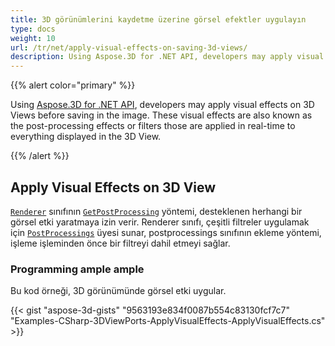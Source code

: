 ```yaml
---
title: 3D görünümlerini kaydetme üzerine görsel efektler uygulayın
type: docs
weight: 10
url: /tr/net/apply-visual-effects-on-saving-3d-views/
description: Using Aspose.3D for .NET API, developers may apply visual effects on 3D Views before saving in the image. These visual effects are also known as the post-processing effects or filters those are applied in real-time to everything displayed in the 3D View.
---
```

{{% alert color="primary" %}}

Using [Aspose.3D for .NET API](https://products.aspose.com/3d/net/), developers may apply visual effects on 3D Views before saving in the image. These visual effects are also known as the post-processing effects or filters those are applied in real-time to everything displayed in the 3D View.

{{% /alert %}}
##  **Apply Visual Effects on 3D View**
[`Renderer`](https://reference.aspose.com/3d/net/aspose.threed.render/renderer) sınıfının [`GetPostProcessing`](https://reference.aspose.com/3d/net/aspose.threed.render/renderer/methods/getpostprocessing) yöntemi, desteklenen herhangi bir görsel etki yaratmaya izin verir. Renderer sınıfı, çeşitli filtreler uygulamak için [`PostProcessings`](https://reference.aspose.com/3d/net/aspose.threed.render/renderer/properties/postprocessings) üyesi sunar, postprocessings sınıfının ekleme yöntemi, işleme işleminden önce bir filtreyi dahil etmeyi sağlar.
###  **Programming ample ample**
Bu kod örneği, 3D görünümünde görsel etki uygular.

{{< gist "aspose-3d-gists" "9563193e834f0087b554c83130fcf7c7" "Examples-CSharp-3DViewPorts-ApplyVisualEffects-ApplyVisualEffects.cs" >}}
